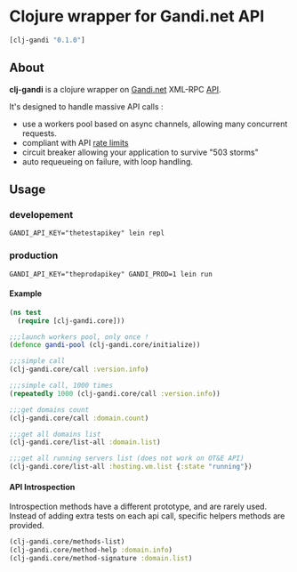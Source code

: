 # Clojure wrapper for Gandi.net API

```clojure
[clj-gandi "0.1.0"]
```

## About

**clj-gandi** is a clojure wrapper on [Gandi.net](<https://www.gandi.net/>) XML-RPC [API](<http://doc.rpc.gandi.net/>).

It's designed to handle massive API calls :

- use a workers pool based on async channels, allowing many concurrent requests.
- compliant with API [rate limits](<http://doc.rpc.gandi.net/overview.html#rate-limit>)
- circuit breaker allowing your application to survive "503 storms"
- auto requeueing on failure, with loop handling.

## Usage

### developement
```
GANDI_API_KEY="thetestapikey" lein repl
```

### production
```
GANDI_API_KEY="theprodapikey" GANDI_PROD=1 lein run
```

#### Example
```clojure
(ns test
  (require [clj-gandi.core]))

;;;launch workers pool, only once !
(defonce gandi-pool (clj-gandi.core/initialize))

;;;simple call
(clj-gandi.core/call :version.info)

;;;simple call, 1000 times
(repeatedly 1000 (clj-gandi.core/call :version.info))

;;;get domains count
(clj-gandi.core/call :domain.count)

;;;get all domains list
(clj-gandi.core/list-all :domain.list)

;;;get all running servers list (does not work on OT&E API)
(clj-gandi.core/list-all :hosting.vm.list {:state "running"})

```

#### API Introspection

Introspection methods have a different prototype, and are rarely used.
Instead of adding extra tests on each api call, specific helpers methods are provided.

```clojure
(clj-gandi.core/methods-list)
(clj-gandi.core/method-help :domain.info)
(clj-gandi.core/method-signature :domain.list)
```
